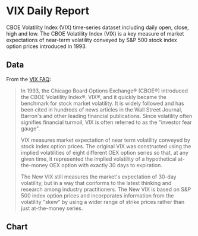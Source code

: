 # VIX Daily Report

CBOE Volatility Index (VIX) time-series dataset including daily open, close,
high and low. The CBOE Volatility Index (VIX) is a key measure of market
expectations of near-term volatility conveyed by S&P 500 stock index option
prices introduced in 1993.

## Data

From the [VIX FAQ][faq]:

> In 1993, the Chicago Board Options Exchange® (CBOE®) introduced the CBOE
> Volatility Index®, VIX®, and it quickly became the benchmark for stock market
> volatility. It is widely followed and has been cited in hundreds of news
> articles in the Wall Street Journal, Barron's and other leading financial
> publications. Since volatility often signifies financial turmoil, VIX is
> often referred to as the "investor fear gauge".
>
> VIX measures market expectation of near term volatility conveyed by stock
> index option prices. The original VIX was constructed using the implied
> volatilities of eight different OEX option series so that, at any given time,
> it represented the implied volatility of a hypothetical at-the-money OEX
> option with exactly 30 days to expiration.
>
> The New VIX still measures the market's expectation of 30-day volatility, but
> in a way that conforms to the latest thinking and research among industry
> practitioners. The New VIX is based on S&P 500 index option prices and
> incorporates information from the volatility "skew" by using a wider range of
> strike prices rather than just at-the-money series.

[faq]: http://www.cboe.com/micro/vix/faq.aspx

## Chart
<FlatUiTable url="https://raw.githubusercontent.com/datasets/finance-vix/main/data/vix-daily.csv" />
